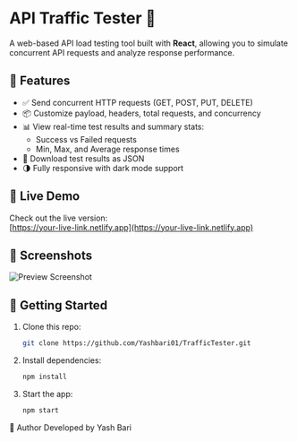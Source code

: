 # API Traffic Tester 🚀

A web-based API load testing tool built with **React**, allowing you to simulate concurrent API requests and analyze response performance.

## 🔧 Features

- ✅ Send concurrent HTTP requests (GET, POST, PUT, DELETE)
- 📦 Customize payload, headers, total requests, and concurrency
- 📊 View real-time test results and summary stats:
  - Success vs Failed requests
  - Min, Max, and Average response times
- 💾 Download test results as JSON
- 🌗 Fully responsive with dark mode support

## 🔗 Live Demo

Check out the live version:  
[https://your-live-link.netlify.app](https://your-live-link.netlify.app)

## 📸 Screenshots

![Preview Screenshot](./screenshot.png)

## 🚀 Getting Started

1. Clone this repo:
   ```bash
   git clone https://github.com/Yashbari01/TrafficTester.git

2. Install dependencies:
   ```bash
   npm install

3. Start the app:
   ```bash
   npm start

🧠 Author
Developed by Yash Bari
